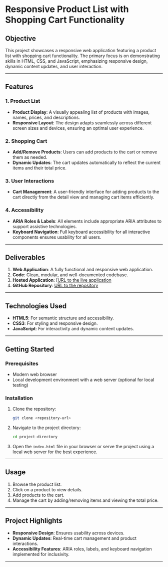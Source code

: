 # Responsive Product List with Shopping Cart Functionality

## Objective

This project showcases a responsive web application featuring a product list with shopping cart functionality. The primary focus is on demonstrating skills in HTML, CSS, and JavaScript, emphasizing responsive design, dynamic content updates, and user interaction.

---

## Features

### 1. Product List

- **Product Display**: A visually appealing list of products with images, names, prices, and descriptions.
- **Responsive Layout**: The design adapts seamlessly across different screen sizes and devices, ensuring an optimal user experience.

### 2. Shopping Cart

- **Add/Remove Products**: Users can add products to the cart or remove them as needed.
- **Dynamic Updates**: The cart updates automatically to reflect the current items and their total price.

### 3. User Interactions

- **Cart Management**: A user-friendly interface for adding products to the cart directly from the detail view and managing cart items efficiently.

### 4. Accessibility

- **ARIA Roles & Labels**: All elements include appropriate ARIA attributes to support assistive technologies.
- **Keyboard Navigation**: Full keyboard accessibility for all interactive components ensures usability for all users.


---

## Deliverables

1. **Web Application**: A fully functional and responsive web application.
2. **Code**: Clean, modular, and well-documented codebase.
3. **Hosted Application**: [[URL to the live application](https://product-list-cart-lime.vercel.app)
4. **GitHub Repository**: [URL to the repository](https://github.com/Kan-j/product-list-cart)

---

## Technologies Used

- **HTML5**: For semantic structure and accessibility.
- **CSS3**: For styling and responsive design.
- **JavaScript**: For interactivity and dynamic content updates.

---

## Getting Started

### Prerequisites

- Modern web browser
- Local development environment with a web server (optional for local testing)

### Installation

1. Clone the repository:
   ```bash
   git clone <repository-url>
   ```
2. Navigate to the project directory:
   ```bash
   cd project-directory
   ```
3. Open the `index.html` file in your browser or serve the project using a local web server for the best experience.

---

## Usage

1. Browse the product list.
2. Click on a product to view details.
3. Add products to the cart.
4. Manage the cart by adding/removing items and viewing the total price.

---

## Project Highlights

- **Responsive Design**: Ensures usability across devices.
- **Dynamic Updates**: Real-time cart management and product interactions.
- **Accessibility Features**: ARIA roles, labels, and keyboard navigation implemented for inclusivity.

---



